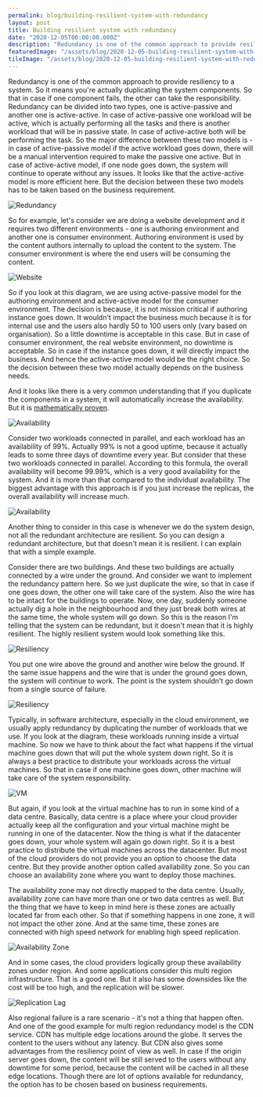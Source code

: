 ```yaml
---
permalink: blog/building-resilient-system-with-redundancy
layout: post
title: Building resilient system with redundancy
date: "2020-12-05T00:00:00.000Z"
description: "Redundancy is one of the common approach to provide resiliency to a system. So it means you're actually duplicating the system components. So that in case if one component fails, the other can take the responsibility."
featuredImage: "/assets/blog/2020-12-05-building-resilient-system-with-redundancy/flight.jpg"
tileImage: "/assets/blog/2020-12-05-building-resilient-system-with-redundancy/tile.png"
---
```


Redundancy is one of the common approach to provide resiliency to a system. So it means you're actually duplicating the system components. So that in case if one component fails, the other can take the responsibility. Redundancy can be divided into two types, one is active-passive and another one is active-active. In case of active-passive one workload will be active, which is actually performing all the tasks and there is another workload that will be in passive state. In case of active-active both will be performing the task. So the major difference between these two models is - in case of active-passive model if the active workload goes down, there will be a manual intervention required to make the passive one active. But in case of active-active model, if one node goes down, the system will continue to operate without any issues. It looks like that the active-active model is more efficient here. But the decision between these two models has to be taken based on the business requirement. 

![Redundancy](/assets/blog/2020-12-05-building-resilient-system-with-redundancy/redundancy-types.png "Redundancy")  

So for example, let's consider we are doing a website development and it requires two different environments - one is authoring environment and another one is consumer environment. Authoring environment is used by the content authors internally to upload the content to the system. The consumer environment is where the end users will be consuming the content.

![Website](/assets/blog/2020-12-05-building-resilient-system-with-redundancy/website.png "Website")  

So if you look at this diagram, we are using active-passive model for the authoring environment and active-active model for the consumer environment. The decision is because, it is not mission critical if authoring instance goes down. It wouldn't impact the business much because it is for internal use and the users also hardly 50 to 100 users only (vary based on organisation). So a little downtime is acceptable in this case. But in case of consumer environment, the real website environment, no downtime is acceptable. So in case if the instance goes down, it will directly impact the business. And hence the active-active model would be the right choice. So the decision between these two model actually depends on the business needs. 

And it looks like there is a very common understanding that if you duplicate the components in a system, it will automatically increase the availability. But it is [mathematically proven](https://www.eventhelix.com/RealtimeMantra/FaultHandling/system_reliability_availability.htm). 

![Availability](/assets/blog/2020-12-05-building-resilient-system-with-redundancy/availability.png "Availability")  

Consider two workloads connected in parallel, and each workload has an availability of 99%. Actually 99% is not a good uptime, because it actually leads to some three days of downtime every year. But consider that these two workloads connected in parallel. According to this formula, the overall availability will become 99.99%, which is a very good availability for the system. And it is more than that compared to the individual availability. The biggest advantage with this approach is if you just increase the replicas, the overall availability will increase much.

![Availability](/assets/blog/2020-12-05-building-resilient-system-with-redundancy/availability-2.png "Availability")  

Another thing to consider in this case is whenever we do the system design, not all the redundant architecture are resilient. So you can design a redundant architecture, but that doesn't mean it is resilient. I can explain that with a simple example.

Consider there are two buildings. And these two buildings are actually connected by a wire under the ground. And consider we want to implement the redundancy pattern here. So we just duplicate the wire, so that in case if one goes down, the other one will take care of the system. Also the wire has to be intact for the buildings to operate. Now, one day, suddenly someone actually dig a hole in the neighbourhood and they just break both wires at the same time, the whole system will go down. So this is the reason I'm telling that the system can be redundant, but it doesn't mean that it is highly resilient. The highly resilient system would look something like this. 

![Resiliency](/assets/blog/2020-12-05-building-resilient-system-with-redundancy/resilient-wrong.png "Resiliency")  

You put one wire above the ground and another wire below the ground. If the same issue happens and the wire that is under the ground goes down, the system will continue to work. The point is the system shouldn’t go down from a single source of failure. 

![Resiliency](/assets/blog/2020-12-05-building-resilient-system-with-redundancy/resilient-correct.png "Resiliency")  

Typically, in software architecture, especially in the cloud environment, we usually apply redundancy by duplicating the number of workloads that we use. If you look at the diagram, these workloads running inside a virtual machine. So now we have to think about the fact what happens if the virtual machine goes down that will put the whole system down right. So it is always a best practice to distribute your workloads across the virtual machines. So that in case if one machine goes down, other machine will take care of the system responsibility. 

![VM](/assets/blog/2020-12-05-building-resilient-system-with-redundancy/vm.png "VM")  

But again, if you look at the virtual machine has to run in some kind of a data centre. Basically, data centre is a place where your cloud provider actually keep all the configuration and your virtual machine might be running in one of the datacenter. Now the thing is what if the datacenter goes down, your whole system will again go down right. So it is a best practice to distribute the virtual machines across the datacenter. But most of the cloud providers do not provide you an option to choose the data centre. But they provide another option called availability zone. So you can choose an availability zone where you want to deploy those machines. 

The availability zone may not directly mapped to the data centre. Usually, availability zone can have more than one or two data centres as well. But the thing that we have to keep in mind here is these zones are actually located far from each other. So that if something happens in one zone, it will not impact the other zone. And at the same time, these zones are connected with high speed network for enabling high speed replication. 

![Availability Zone](/assets/blog/2020-12-05-building-resilient-system-with-redundancy/az.png "Availability Zone")  

And in some cases, the cloud providers logically group these availability zones under region. And some applications consider this multi region infrastructure. That is a good one. But it also has some downsides like the cost will be too high, and the replication will be slower. 

![Replication Lag](/assets/blog/2020-12-05-building-resilient-system-with-redundancy/replication-lag.png "Replication Lag")  

Also regional failure is a rare scenario - it's not a thing that happen often. And one of the good example for multi region redundancy model is the CDN service. CDN has multiple edge locations around the globe. It serves the content to the users without any latency. But CDN also gives some advantages from the resiliency point of view as well. In case if the origin server goes down, the content will be still served to the users without any downtime for some period, because the content will be cached in all these edge locations. Though there are lot of options available for redundancy, the option has to be chosen based on business requirements.


